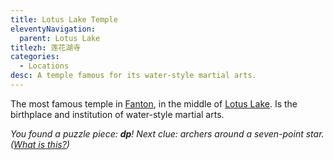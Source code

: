 ```yaml
---
title: Lotus Lake Temple
eleventyNavigation:
  parent: Lotus Lake
titlezh: 莲花湖寺
categories:
  - Locations
desc: A temple famous for its water-style martial arts.
---
```


The most famous temple in [Fanton](/world/fanton/), in the middle of [Lotus Lake](/world/fanton/lotus-lake/). Is the birthplace and institution of water-style martial arts.

*You found a puzzle piece: **dp**! Next clue: archers around a seven-point star. ([What is this?](/fun/hunt/))*
